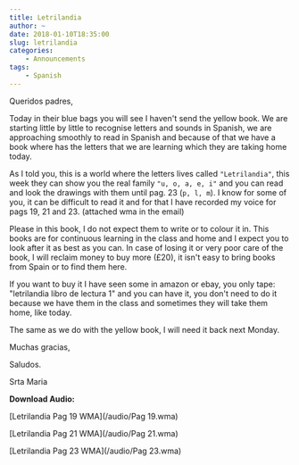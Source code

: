 ```yaml
---
title: Letrilandia
author: ~
date: 2018-01-10T18:35:00
slug: letrilandia
categories:
    - Announcements
tags:
    - Spanish
---
```


Queridos padres,

Today in their blue bags you will see I haven't send the yellow book. We are starting little by little to recognise letters and sounds in Spanish, we are approaching smoothly to read in Spanish and because of that we have a book where has the letters that we are learning which they are taking home today. 

As I told you, this is a world where the letters lives called `"Letrilandia"`, this week they can show you the real family `"u, o, a, e, i"` and you can read and look the drawings with them until pag. 23 (`p, l, m`). I know for some of you, it can be difficult to read it and for that I have recorded my voice for pags 19, 21 and 23. (attached wma in the email) 

Please in this book, I do not expect them to write or to colour it in. This books are for continuous learning in the class and home and I expect you to look after it as best as you can. In case of losing it or very poor care of the book, I will reclaim money to buy more (£20), it isn't easy to bring books from Spain or to find them here. 

If you want to buy it I have seen some in amazon or ebay, you only tape: "letrilandia libro de lectura 1" and you can have it, you don't need to do it because we have them in the class and sometimes they will take them home, like today.

The same as we do with the yellow book, I will need it back next Monday. 

Muchas gracias,

Saludos.

Srta Maria


**Download Audio:**

[Letrilandia Pag 19 WMA](/audio/Pag 19.wma)

[Letrilandia Pag 21 WMA](/audio/Pag 21.wma)

[Letrilandia Pag 23 WMA](/audio/Pag 23.wma)
